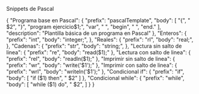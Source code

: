 Snippets de Pascal

{ "Programa base en Pascal": { "prefix": "pascalTemplate", "body": [ "{", " $2", "}", "program ejercicio$1;", "var", " ", "begin", " ", "end." ], "description": "Plantilla básica de un programa en Pascal" }, "Enteros": { "prefix": "int", "body": "integer;", }, "Reales": { "prefix": "rl", "body": "real;", }, "Cadenas": { "prefix": "str", "body": "string;", }, "Lectura sin salto de linea": { "prefix": "re", "body": "read($1);" }, "Lectura con salto de linea": { "prefix": "rel", "body": "readln($1);" }, "Imprimir sin salto de linea": { "prefix": "wr", "body": "write('$1');" }, "Imprimir con salto de linea": { "prefix": "wrl", "body": "writeln('$1');" }, "Condicional if": { "prefix": "if", "body": [ "if ($1) then", " $2" ] }, "Condicional while": { "prefix": "while", "body": [ "while ($1) do", " $2", ] } }
